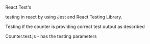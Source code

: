 React Test's

testing in react by using Jest and React Testing Library.

Testing if the counter is providing correct test output as described

Counter.test.js - has the testing parameters
